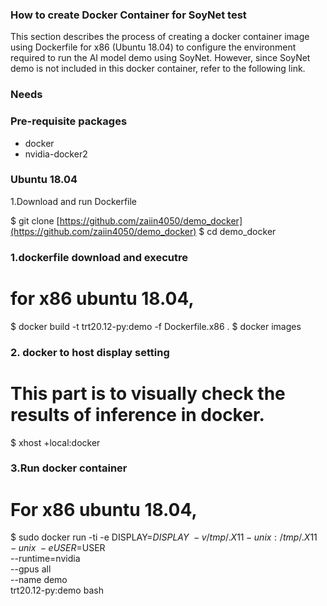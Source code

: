 ### How to create Docker Container for SoyNet test

This section describes the process of creating a docker container image using Dockerfile for x86 (Ubuntu 18.04) to configure the environment required to run the AI model demo using SoyNet. However, since SoyNet demo is not included in this docker container, refer to the following link.

### Needs

### Pre-requisite packages

- docker
- nvidia-docker2

### Ubuntu 18.04

1.Download and run Dockerfile

$ git clone [https://github.com/zaiin4050/demo_docker](https://github.com/zaiin4050/demo_docker)
$ cd demo_docker

### 1.dockerfile download and executre

# for x86 ubuntu 18.04, 

$ docker build -t trt20.12-py:demo -f Dockerfile.x86 .
$ docker images

### 2. docker to host display setting

# This part is to visually check the results of inference in docker.

$ xhost +local:docker

### 3.Run docker container

# For x86 ubuntu 18.04,

$ sudo docker run -ti -e DISPLAY=$DISPLAY \
-v /tmp/.X11-unix:/tmp/.X11-unix \
-e USER=$USER \
--runtime=nvidia \
--gpus all \
--name demo \
trt20.12-py:demo bash
